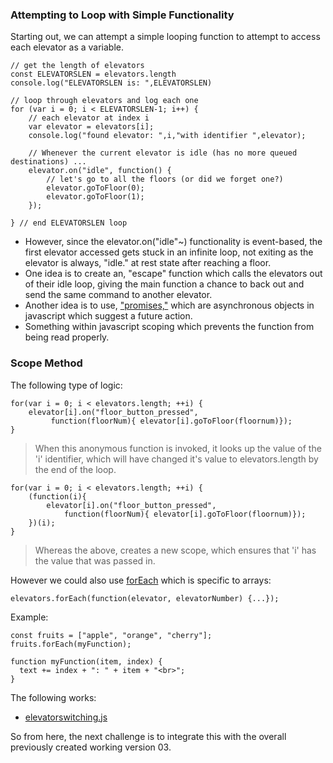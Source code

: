 ### Attempting to Loop with Simple Functionality

Starting out, we can attempt a simple looping function to attempt to access each elevator as a variable.

```
// get the length of elevators
const ELEVATORSLEN = elevators.length
console.log("ELEVATORSLEN is: ",ELEVATORSLEN)

// loop through elevators and log each one
for (var i = 0; i < ELEVATORSLEN-1; i++) {
    // each elevator at index i
    var elevator = elevators[i];
    console.log("found elevator: ",i,"with identifier ",elevator);

    // Whenever the current elevator is idle (has no more queued destinations) ...
    elevator.on("idle", function() {
        // let's go to all the floors (or did we forget one?)
        elevator.goToFloor(0);
        elevator.goToFloor(1);
    });

} // end ELEVATORSLEN loop
```

* However, since the elevator.on("idle"~) functionality is event-based, the first elevator accessed gets stuck in an infinite loop, not exiting as the elevator is always, "idle." at rest state after reaching a floor.
* One idea is to create an, "escape" function which calls the elevators out of their idle loop, giving the main function a chance to back out and send the same command to another elevator.
* Another idea is to use, ["promises,"](https://www.w3schools.com/js/js_promise.asp) which are asynchronous objects in javascript which suggest a future action.
* Something within javascript scoping which prevents the function from being read properly.

### Scope Method

The following type of logic:

```
for(var i = 0; i < elevators.length; ++i) {
    elevator[i].on("floor_button_pressed",
         function(floorNum){ elevator[i].goToFloor(floornum)});
}
```
> When this anonymous function is invoked, it looks up the value of the 'i' identifier, which will have changed it's value to elevators.length by the end of the loop.

```
for(var i = 0; i < elevators.length; ++i) {
    (function(i){
        elevator[i].on("floor_button_pressed",
            function(floorNum){ elevator[i].goToFloor(floornum)});
    })(i);
}

```
> Whereas the above, creates a new scope, which ensures that 'i' has the value that was passed in.

However we could also use [forEach](https://www.w3schools.com/jsref/jsref_foreach.asp) which is specific to arrays:

```
elevators.forEach(function(elevator, elevatorNumber) {...});
```
Example:

```
const fruits = ["apple", "orange", "cherry"];
fruits.forEach(myFunction);

function myFunction(item, index) {
  text += index + ": " + item + "<br>";
}

```
The following works:

* [elevatorswitching.js](/notes/elevatorswitching.js)

So from here, the next challenge is to integrate this with the overall previously created working version 03.
